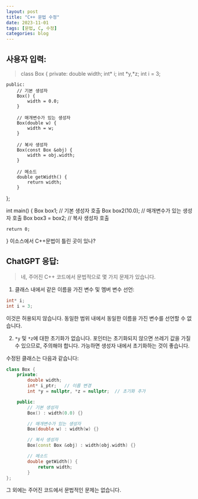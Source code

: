 ```yaml
---
layout: post
title: "C++ 문법 수정"
date: 2023-11-01
tags: [문법, C, 수정]
categories: blog
---
```


## 사용자 입력:
> class Box {
    private:
        double width;
        int* i;
        int *y,*z;
        int i = 3;

    public:
        // 기본 생성자
        Box() {
            width = 0.0;
        }

        // 매개변수가 있는 생성자
        Box(double w) {
            width = w;
        }

        // 복사 생성자
        Box(const Box &obj) {
            width = obj.width;
        }

        // 메소드
        double getWidth() {
            return width;
        }
};

int main() {
    Box box1;            // 기본 생성자 호출
    Box box2(10.0);      // 매개변수가 있는 생성자 호출
    Box box3 = box2;    // 복사 생성자 호출

    return 0;
} 이소스에서 C++문법이 틀린 곳이 있나?

## ChatGPT 응답:
> 네, 주어진 C++ 코드에서 문법적으로 몇 가지 문제가 있습니다.

1. 클래스 내에서 같은 이름을 가진 변수 및 멤버 변수 선언:
```cpp
int* i;
int i = 3;
```
이것은 허용되지 않습니다. 동일한 범위 내에서 동일한 이름을 가진 변수를 선언할 수 없습니다.

2. `*y` 및 `*z`에 대한 초기화가 없습니다. 포인터는 초기화되지 않으면 쓰레기 값을 가질 수 있으므로, 주의해야 합니다. 가능하면 생성자 내에서 초기화하는 것이 좋습니다.

수정된 클래스는 다음과 같습니다:

```cpp
class Box {
    private:
        double width;
        int* i_ptr;   // 이름 변경
        int *y = nullptr, *z = nullptr;  // 초기화 추가

    public:
        // 기본 생성자
        Box() : width(0.0) {}

        // 매개변수가 있는 생성자
        Box(double w) : width(w) {}

        // 복사 생성자
        Box(const Box &obj) : width(obj.width) {}

        // 메소드
        double getWidth() {
            return width;
        }
};
```

그 외에는 주어진 코드에서 문법적인 문제는 없습니다.

